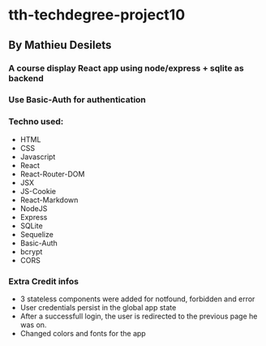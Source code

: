 # tth-techdegree-project10
 
## By Mathieu Desilets

### A course display React app using node/express + sqlite as backend
### Use Basic-Auth for authentication

### Techno used:
- HTML
- CSS
- Javascript
- React
- React-Router-DOM
- JSX
- JS-Cookie
- React-Markdown
- NodeJS
- Express
- SQLite
- Sequelize
- Basic-Auth
- bcrypt
- CORS

### Extra Credit infos

- 3 stateless components were added for notfound, forbidden and error
- User credentials persist in the global app state
- After a successfull login, the user is redirected to the previous page he was on.
- Changed colors and fonts for the app